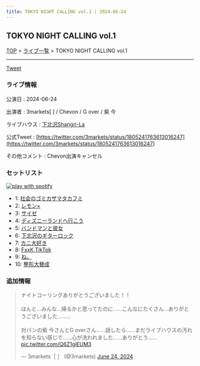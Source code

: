 ```yaml
---
title: TOKYO NIGHT CALLING vol.1 | 2024-06-24
---
```

## TOKYO NIGHT CALLING vol.1

[TOP](/setlist/) > [ライブ一覧](lives.html) > TOKYO NIGHT CALLING vol.1

___

<a href="https://twitter.com/share?ref_src=twsrc%5Etfw" data-text="3markets[ ]セットリスト > TOKYO NIGHT CALLING vol.1" class="twitter-share-button" data-via="3markets" data-hashtags="3markets" data-related="3markets" data-show-count="false">Tweet</a>

### ライブ情報

公演日
:    2024-06-24

出演者
:    3markets[ ] / Chevon / G over / 紫 今

ライブハウス
:    [下北沢Shangri-La](livehouse012.html)

公式Tweet
:    [https://twitter.com/3markets/status/1805241763613016247](https://twitter.com/3markets/status/1805241763613016247)

その他コメント
:    Chevon出演キャンセル

### セットリスト


[![play with spotify](images/spotify-icon.png)](https://open.spotify.com/playlist/7mVmoeNTaxKD17cJTWaELC)



*  1: [社会のゴミカザマタカフミ](song002.html)
*  2: [レモン×](song003.html)
*  3: [サイゼ](song004.html)
*  4: [ディズニーランドへ行こう](song095.html)
*  5: [バンドマンと彼女](song009.html)
*  6: [下北沢のギターロック](song015.html)
*  7: [カニ大好き](song079.html)
*  8: [FxxK TikTok](song082.html)
*  9: [ね。](song076.html)
*  10: [整形大賛成](song005.html)


### 追加情報



<blockquote class="twitter-tweet"><p lang="ja" dir="ltr">ナイトコーリングありがとうございました！！<br><br>ほんと…みんな…帰るかと思ってたのに……こんなにたくさん…ありがとうございました………<br><br>対バンの紫 今さんとG overさん……話したら……まだライブハウスの汚れを知らない感じで……心が洗われました……ありがとう…… <a href="https://t.co/Q6Z1giEUM3">pic.twitter.com/Q6Z1giEUM3</a></p>&mdash; 3markets［ ］ (@3markets) <a href="https://twitter.com/3markets/status/1805241763613016247?ref_src=twsrc%5Etfw">June 24, 2024</a></blockquote>
<script async src="https://platform.twitter.com/widgets.js" charset="utf-8"></script>




<script async src="https://platform.twitter.com/widgets.js" charset="utf-8"></script>